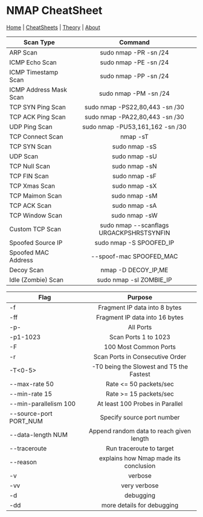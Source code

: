# NMAP CheatSheet
[Home](index.md) | [CheatSheets](cheatsheets.md) | [Theory](theory.md) | [About](about.md)

| Scan Type               | Command                                        |
| ----------------------- | :---------------------------------------------:|
| ARP Scan                | sudo nmap -PR -sn <IP>/24                      |
| ICMP Echo Scan          | sudo nmap -PE -sn <IP>/24                      |
| ICMP Timestamp Scan     | sudo nmap -PP -sn <IP>/24                      |
| ICMP Address Mask Scan  | sudo nmap -PM -sn <IP>/24                      |
| TCP SYN Ping Scan       | sudo nmap -PS22,80,443 -sn <IP>/30             |
| TCP ACK Ping Scan       | sudo nmap -PA22,80,443 -sn <IP>/30             |
| UDP Ping Scan           | sudo nmap -PU53,161,162 -sn <IP>/30            | 
| TCP Connect Scan        | nmap -sT <IP>                                  |
| TCP SYN Scan            | sudo nmap -sS <IP>                             |
| UDP Scan                | sudo nmap -sU <IP>                             |
| TCP Null Scan           | sudo nmap -sN <IP>                             |
| TCP FIN Scan            | sudo nmap -sF <IP>                             |
| TCP Xmas Scan           | sudo nmap -sX <IP>                             |
| TCP Maimon Scan         | sudo nmap -sM <IP>                             |
| TCP ACK Scan            | sudo nmap -sA <IP>                             |
| TCP Window Scan         | sudo nmap -sW <IP>                             |
| Custom TCP Scan         | sudo nmap --scanflags URGACKPSHRSTSYNFIN <IP>  |
| Spoofed Source IP       | sudo nmap -S SPOOFED_IP <IP>                   |
| Spoofed MAC Address     | --spoof-mac SPOOFED_MAC                        |
| Decoy Scan              | nmap -D DECOY_IP,ME <IP>                       |
| Idle (Zombie) Scan      | sudo nmap -sI ZOMBIE_IP <IP>                   |  


| Flag                                    | Purpose                                  |
| --------------------------------------- | :---------------------------------------:|
|-f                                       |  Fragment IP data into 8 bytes           |
|-ff                                      |  Fragment IP data into 16 bytes          |
|-p-                                      |  All Ports                               | 
|-p1-1023                                 |  Scan Ports 1 to 1023                    |
|-F                                       | 100 Most Common Ports                    |
|-r                                       | Scan Ports in Consecutive Order          |
|-T<0-5>                                  | -T0 being the Slowest and T5 the Fastest |
|--max-rate 50                            | Rate <= 50 packets/sec                   |
|--min-rate 15                            | Rate >= 15 packets/sec                   |
|--min-parallelism 100                    | At least 100 Probes in Parallel          | 
|--source-port PORT_NUM                   | Specify source port number               |
|--data-length NUM                        | Append random data to reach given length |
|--traceroute                             | Run traceroute to target                 |
|--reason                                 | explains how Nmap made its conclusion    |  
|-v                                       | verbose                                  |
|-vv                                      | very verbose                             |
|-d                                       | debugging                                |
|-dd                                      | more details for debugging               |
